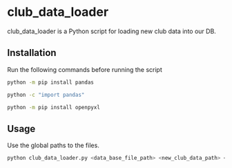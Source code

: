 # club_data_loader

club_data_loader is a Python script for loading new club data into our DB.

## Installation

Run the following commands before running the script

```bash
python -m pip install pandas 
```
```bash
python -c "import pandas"
```
```bash
python -m pip install openpyxl 
```

## Usage
Use the global paths to the files.
```python
python club_data_loader.py <data_base_file_path> <new_club_data_path> <club_id>
```

